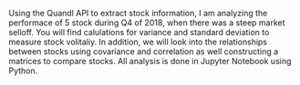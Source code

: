 Using the Quandl API to extract stock information, I am analyzing the performace of 5 stock during Q4 of 2018, when there was a steep market selloff. You will find calulations for variance and standard deviation to measure stock volitaliy. In addition, we will look into the relationships between stocks using covariance and correlation as well constructing a matrices to compare stocks. All analysis is done in Jupyter Notebook using Python. 
